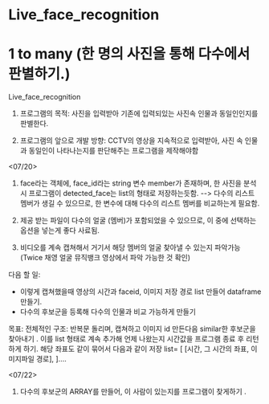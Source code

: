 # Live_face_recognition
# 1 to many (한 명의 사진을 통해 다수에서 판별하기.) 
Live_face_recognition
1. 프로그램의 목적: 사진을 입력받아 기존에 입력되있는 사진속 인물과 동일인인지를 판별한다. 

2. 프로그램의 앞으로 개발 방향: CCTV의 영상을 지속적으로 입력받아, 사진 속 인물과 동일인이 나타나는지를 판단해주는 프로그램을 제작해야함 


<07/20>
1. face라는 객체에, face_id라는 string 변수 member가 존재하며, 한 사진을 분석시 프로그램이 detected_face는 list의 형태로 저장하는듯함. 
--> 다수의 리스트 멤버가 생길 수 있으므로, 한 변수에 대해 다수의 리스트 멤버를 비교하는게 필요함. 

2. 제공 받는 파일이 다수의 얼굴 (멤버)가 포함되었을 수 있으므로, 이 중에 선택하는 옵션을 넣는게 좋다 사료됨. 

3. 비디오를 계속 캡쳐해서 거기서 해당 멤버의 얼굴 찾아낼 수 있는지 파악가능 (Twice 채영 얼굴 뮤직뱅크 영상에서 파악 가능한 것 확인)

다음 할 일: 
- 이렇게 캡쳐했을때 영상의 시간과 faceid, 이미지 저장 경로 list 만들어 dataframe 만들기. 
- 다수의 후보군을 등록해 다수의 인물과 비교 가능하게 만들기 
            


목표: 전체적인 구조: 반복문 돌리며, 캡쳐하고 이미지 id 만든다음 similar한 후보군을 찾아내기 .
이를 list 형태로 계속 추가해 언제 나왔는지 시간값을 프로그램 종료 후 리턴하게 하기. 해당 좌표도 같이 묶어서 다음과 같이 저장 
list=  [ [시간, 그 시간의 좌표, 이미지파일 경로], ]....

<07/22>
1. 다수의 후보군의 ARRAY를 만들어, 이 사람이 있는지를 프로그램이 찾게하기 . 

